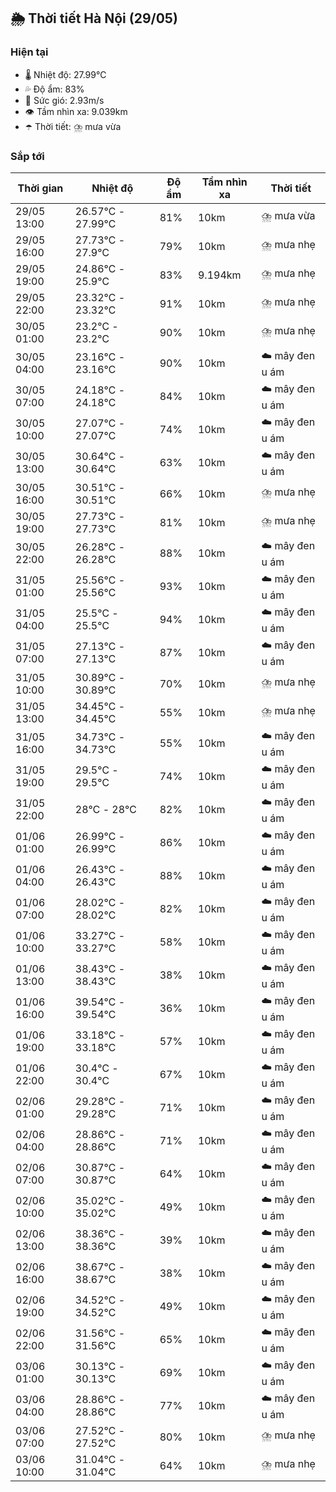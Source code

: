 ## 🌦️ Thời tiết Hà Nội (29/05)

### Hiện tại

- 🌡️ Nhiệt độ: 27.99℃
- 💦 Độ ẩm: 83%
- 💨 Sức gió: 2.93m/s
- 👁️ Tầm nhìn xa: 9.039km
- ☂️ Thời tiết: ⛈️ mưa vừa

### Sắp tới

| Thời gian | Nhiệt độ | Độ ẩm | Tầm nhìn xa | Thời tiết |
| --- | --- | --- | --- | --- |
| 29/05 13:00 | 26.57℃ - 27.99℃ | 81% | 10km | ⛈️ mưa vừa |
| 29/05 16:00 | 27.73℃ - 27.9℃ | 79% | 10km | ⛈️ mưa nhẹ |
| 29/05 19:00 | 24.86℃ - 25.9℃ | 83% | 9.194km | ⛈️ mưa nhẹ |
| 29/05 22:00 | 23.32℃ - 23.32℃ | 91% | 10km | ⛈️ mưa nhẹ |
| 30/05 01:00 | 23.2℃ - 23.2℃ | 90% | 10km | ⛈️ mưa nhẹ |
| 30/05 04:00 | 23.16℃ - 23.16℃ | 90% | 10km | ☁️ mây đen u ám |
| 30/05 07:00 | 24.18℃ - 24.18℃ | 84% | 10km | ☁️ mây đen u ám |
| 30/05 10:00 | 27.07℃ - 27.07℃ | 74% | 10km | ☁️ mây đen u ám |
| 30/05 13:00 | 30.64℃ - 30.64℃ | 63% | 10km | ☁️ mây đen u ám |
| 30/05 16:00 | 30.51℃ - 30.51℃ | 66% | 10km | ⛈️ mưa nhẹ |
| 30/05 19:00 | 27.73℃ - 27.73℃ | 81% | 10km | ⛈️ mưa nhẹ |
| 30/05 22:00 | 26.28℃ - 26.28℃ | 88% | 10km | ☁️ mây đen u ám |
| 31/05 01:00 | 25.56℃ - 25.56℃ | 93% | 10km | ☁️ mây đen u ám |
| 31/05 04:00 | 25.5℃ - 25.5℃ | 94% | 10km | ☁️ mây đen u ám |
| 31/05 07:00 | 27.13℃ - 27.13℃ | 87% | 10km | ☁️ mây đen u ám |
| 31/05 10:00 | 30.89℃ - 30.89℃ | 70% | 10km | ⛈️ mưa nhẹ |
| 31/05 13:00 | 34.45℃ - 34.45℃ | 55% | 10km | ⛈️ mưa nhẹ |
| 31/05 16:00 | 34.73℃ - 34.73℃ | 55% | 10km | ☁️ mây đen u ám |
| 31/05 19:00 | 29.5℃ - 29.5℃ | 74% | 10km | ☁️ mây đen u ám |
| 31/05 22:00 | 28℃ - 28℃ | 82% | 10km | ☁️ mây đen u ám |
| 01/06 01:00 | 26.99℃ - 26.99℃ | 86% | 10km | ☁️ mây đen u ám |
| 01/06 04:00 | 26.43℃ - 26.43℃ | 88% | 10km | ☁️ mây đen u ám |
| 01/06 07:00 | 28.02℃ - 28.02℃ | 82% | 10km | ☁️ mây đen u ám |
| 01/06 10:00 | 33.27℃ - 33.27℃ | 58% | 10km | ☁️ mây đen u ám |
| 01/06 13:00 | 38.43℃ - 38.43℃ | 38% | 10km | ☁️ mây đen u ám |
| 01/06 16:00 | 39.54℃ - 39.54℃ | 36% | 10km | ☁️ mây đen u ám |
| 01/06 19:00 | 33.18℃ - 33.18℃ | 57% | 10km | ☁️ mây đen u ám |
| 01/06 22:00 | 30.4℃ - 30.4℃ | 67% | 10km | ☁️ mây đen u ám |
| 02/06 01:00 | 29.28℃ - 29.28℃ | 71% | 10km | ☁️ mây đen u ám |
| 02/06 04:00 | 28.86℃ - 28.86℃ | 71% | 10km | ☁️ mây đen u ám |
| 02/06 07:00 | 30.87℃ - 30.87℃ | 64% | 10km | ☁️ mây đen u ám |
| 02/06 10:00 | 35.02℃ - 35.02℃ | 49% | 10km | ☁️ mây đen u ám |
| 02/06 13:00 | 38.36℃ - 38.36℃ | 39% | 10km | ☁️ mây đen u ám |
| 02/06 16:00 | 38.67℃ - 38.67℃ | 38% | 10km | ☁️ mây đen u ám |
| 02/06 19:00 | 34.52℃ - 34.52℃ | 49% | 10km | ☁️ mây đen u ám |
| 02/06 22:00 | 31.56℃ - 31.56℃ | 65% | 10km | ☁️ mây đen u ám |
| 03/06 01:00 | 30.13℃ - 30.13℃ | 69% | 10km | ☁️ mây đen u ám |
| 03/06 04:00 | 28.86℃ - 28.86℃ | 77% | 10km | ☁️ mây đen u ám |
| 03/06 07:00 | 27.52℃ - 27.52℃ | 80% | 10km | ⛈️ mưa nhẹ |
| 03/06 10:00 | 31.04℃ - 31.04℃ | 64% | 10km | ⛈️ mưa nhẹ |
